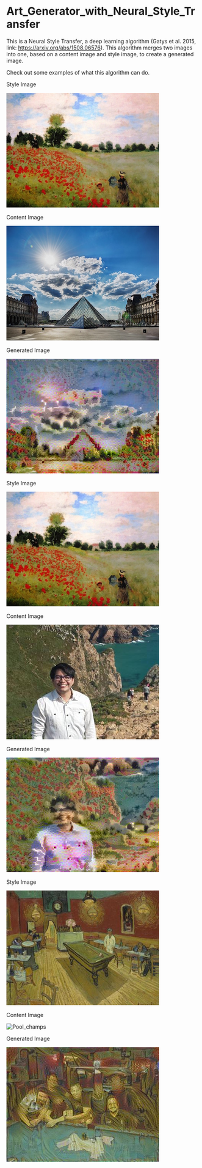 # Art_Generator_with_Neural_Style_Transfer

This is a Neural Style Transfer, a deep learning algorithm (Gatys et al. 2015, link: https://arxiv.org/abs/1508.06576).
This algorithm merges two images into one, based on a content image and style image, to create a generated image. 


Check out some examples of what this algorithm can do.


Style Image

![Monet](images/monet.jpg)

Content Image

![Content_image](images/louvre_small.jpg)

Generated Image

![Generated_image](images/generated_image.jpg)



Style Image

![Monet](images/monet.jpg)

Content Image

![joey](images/joey_400_300.jpg)

Generated Image

![generated_image1](images/generated_image1.jpg)



Style Image

![Van_gogh_night_cafe](images/night_cafe_van_gogh_400_300.jpeg)

Content Image

![Pool_champs](images/the_grand_pool_league_champs_400_300.jpeg)

Generated Image

![Generated_image2](images/the_grand_pool_champs.jpg)
